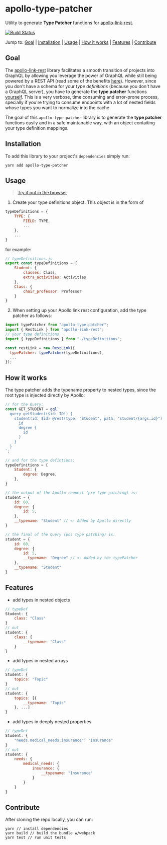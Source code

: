 # apollo-type-patcher
Utility to generate **Type Patcher** functions for [apollo-link-rest](https://github.com/apollographql/apollo-link-rest).

[![Build Status](https://dev.azure.com/miguelgopereira/apollo-type-patcher/_apis/build/status/mpgon.apollo-type-patcher?branchName=master)](https://dev.azure.com/miguelgopereira/apollo-type-patcher/_build/latest?definitionId=2&branchName=master)

Jump to: [Goal](#goal) | [Installation](#installation) | [Usage](#usage) | [How it works](#how-it-works) | [Features](#features) | [Contribute](#contribute)

## Goal
The [apollo-link-rest](https://github.com/apollographql/apollo-link-rest) library facilitates a smooth transition of projects into GraphQL by allowing you leverage the power of GraphQL while still being powered by a REST API (read some of the benefits [here](https://www.apollographql.com/docs/link/links/rest.html)).
However, since you don't have a schema for your _type definitions_ (because you don't have a GraphQL server), you have to generate the **type patcher** functions [yourself](https://www.apollographql.com/docs/link/links/rest.html#options.typePatcher). This is a very verbose, time consuming and error-prone process, specially if you're trying to consume endpoints with a lot of nested fields whose types you want to normalize into the cache. 

The goal of this `apollo-type-patcher` library is to generate the **type patcher** functions easily and in a safe maintanable way, with an object contaiting your type definition mappings.


## Installation
To add this library to your project's `dependencies` simply run:
```
yarn add apollo-type-patcher
```

## Usage
> [Try it out in the browser](https://codesandbox.io)

1. Create your type definitions object. This object is in the form of
```javascript
typeDefinitions = {
    TYPE: {
        FIELD: TYPE,
        ...
    },
    ...
}
```
for example:
```javascript
// typeDefinitions.js
export const typeDefinitions = {
    Student: {
        classes: Class,
        extra_activities: Activities
    },
    Class: {
        chair_professor: Professor
    }
}
```
2. When setting up your Apollo link rest configuration, add the type patcher as follows:
```jsx
import typePatcher from "apollo-type-patcher";
import { RestLink } from "apollo-link-rest";
// your type definitions
import { typeDefinitions } from "./typeDefinitions";

const restLink = new RestLink({
  typePatcher: typePatcher(typeDefinitions),
  ...
});
```

## How it works
The type patcher adds the typename property to nested types, since the root type is injected directly by Apollo:
```jsx
// for the Query:
const GET_STUDENT = gql`
  query getStudent($id: ID!) {
    student(id: $id) @rest(type: "Student", path: "student/{args.id}") {
      id
      degree {
        id
      }
    }
  }
`;

// and for the type defintions:
typeDefinitions = {
    Student: {
        degree: Degree,
    },
}

// the output of the Apollo request (pre type patching) is:
student = {
    id: 60,
    degree: {
        id: 5,
    },
    __typename: "Student" // <- Added by Apollo directly
}

// the final of the Query (pos type patching) is:
student = {
    id: 60,
    degree: {
        id: 5,
        __typename: "Degree" // <- Added by the typePatcher
    },
    __typename: "Student"
}
```

## Features
- add types in nested objects
```javascript
// typeDef
Student: {
    class: "Class"
}
// out
student: {
    class: {
        __typename: "Class"
    }
}
```
- add types in nested arrays
```javascript
// typeDef
Student: {
    topics: "Topic"
}
// out
student: {
    topics: [{
        __typename: "Topic"
    }, ...]
}
```
- add types in deeply nested properties
```javascript
// typeDef
Student: {
    "needs.medical_needs.insurance": "Insurance"
}
// out
student: {
    needs: {
        medical_needs: {
            insurance: {
                __typename: "Insurance"
            }
        }
    }
}
```

## Contribute
After cloning the repo locally, you can run:
```node
yarn // install dependencies
yarn build // build the bundle w/webpack
yarn test // run unit tests
```
